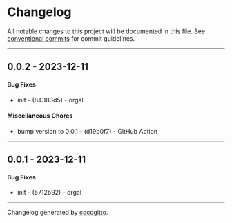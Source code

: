 # Changelog
All notable changes to this project will be documented in this file. See [conventional commits](https://www.conventionalcommits.org/) for commit guidelines.

- - -
## 0.0.2 - 2023-12-11
#### Bug Fixes
- init - (84383d5) - orgal
#### Miscellaneous Chores
- bump version to 0.0.1 - (d19b0f7) - GitHub Action
- - -

## 0.0.1 - 2023-12-11
#### Bug Fixes
- init - (5712b92) - orgal
- - -

Changelog generated by [cocogitto](https://github.com/cocogitto/cocogitto).